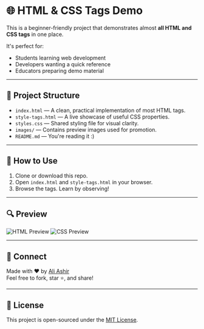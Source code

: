 # 🌐 HTML & CSS Tags Demo

This is a beginner-friendly project that demonstrates almost **all HTML and CSS tags** in one place.

It's perfect for:
- Students learning web development
- Developers wanting a quick reference
- Educators preparing demo material

---

## 📁 Project Structure

- `index.html` — A clean, practical implementation of most HTML tags.
- `style-tags.html` — A live showcase of useful CSS properties.
- `styles.css` — Shared styling file for visual clarity.
- `images/` — Contains preview images used for promotion.
- `README.md` — You're reading it :)

---

## 🚀 How to Use

1. Clone or download this repo.
2. Open `index.html` and `style-tags.html` in your browser.
3. Browse the tags. Learn by observing!

---

## 🔍 Preview

![HTML Preview](images/html-preview.png)
![CSS Preview](images/css-preview.png)

---

## 🤝 Connect

Made with ❤️ by [Ali Ashir](https://github.com/ashir138)  
Feel free to fork, star ⭐, and share!

---

## 📌 License

This project is open-sourced under the [MIT License](LICENSE).
